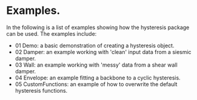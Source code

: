 <h1 align = "Left">Examples.</h1>


In the following is a list of examples showing how the hysteresis package can be used.
The examples include:

* 01 Demo: a basic demonstration of creating a hysteresis object.
* 02 Damper: an example working with 'clean' input data from a siesmic damper.
* 03 Wall: an example working with 'messy' data from a shear wall damper.
* 04 Envelope: an example fitting a backbone to a cyclic hysteresis.
* 05 CustomFunctions: an example of how to overwrite the default hysteresis functions.


